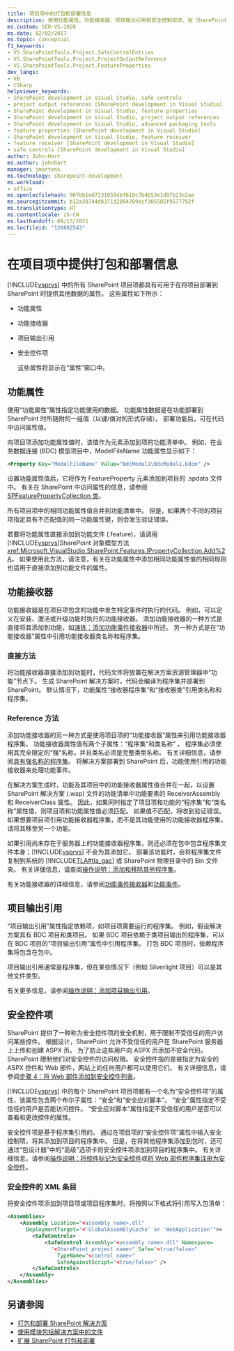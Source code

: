 ```yaml
---
title: 项目项中的打包和部署信息
description: 使用功能属性、功能接收器、项目输出引用和安全控制实体，在 SharePoint 项目项中添加打包和部署数据。
ms.custom: SEO-VS-2020
ms.date: 02/02/2017
ms.topic: conceptual
f1_keywords:
- VS.SharePointTools.Project.SafeControlEntries
- VS.SharePointTools.Project.ProjectOutputReference
- VS.SharePointTools.Project.FeatureProperties
dev_langs:
- VB
- CSharp
helpviewer_keywords:
- SharePoint development in Visual Studio, safe controls
- project output references [SharePoint development in Visual Studio]
- SharePoint development in Visual Studio, feature properties
- SharePoint development in Visual Studio, project output references
- SharePoint development in Visual Studio, advanced packaging tools
- feature properties [SharePoint development in Visual Studio]
- SharePoint development in Visual Studio, feature receiver
- feature receiver [SharePoint development in Visual Studio]
- safe controls [SharePoint development in Visual Studio]
author: John-Hart
ms.author: johnhart
manager: jmartens
ms.technology: sharepoint-development
ms.workload:
- office
ms.openlocfilehash: 907bb1ed7131859dbf618c7b4b53e1d87b23e2ae
ms.sourcegitcommit: b12a38744db371d2894769ecf305585f9577792f
ms.translationtype: HT
ms.contentlocale: zh-CN
ms.lasthandoff: 09/13/2021
ms.locfileid: "126602543"
---
```

# <a name="provide-packaging-and-deployment-information-in-project-items"></a>在项目项中提供打包和部署信息
  [!INCLUDE[vsprvs](../sharepoint/includes/vsprvs-md.md)] 中的所有 SharePoint 项目项都具有可用于在将项目部署到 SharePoint 时提供其他数据的属性。 这些属性如下所示：

- 功能属性

- 功能接收器

- 项目输出引用

- 安全控件项

  这些属性将显示在“属性”窗口中。

## <a name="feature-properties"></a>功能属性
 使用“功能属性”属性指定功能使用的数据。 功能属性数据是在功能部署到 SharePoint 时所随附的一组值（以键/值对的形式存储）。 部署功能后，可在代码中访问属性值。

 向项目项添加功能属性值时，该值作为元素添加到项的功能清单中。 例如，在业务数据连接 (BDC) 模型项目中，ModelFileName 功能属性显示如下：

```xml
<Property Key="ModelFileName" Value="BdcModel1\BdcModel1.bdcm" />
```

 设置功能属性值后，它将作为 FeatureProperty 元素添加到项目的 .spdata 文件中。 有关在 SharePoint 中访问属性的信息，请参阅 [SPFeaturePropertyCollection 类](/previous-versions/office/sharepoint-server/ms461895(v=office.15))。

 所有项目项中的相同功能属性值合并到功能清单中。 但是，如果两个不同的项目项指定具有不匹配值的同一功能属性键，则会发生验证错误。

 若要将功能属性直接添加到功能文件 (.feature)，请调用 [!INCLUDE[vsprvs](../sharepoint/includes/vsprvs-md.md)]SharePoint 对象模型方法<xref:Microsoft.VisualStudio.SharePoint.Features.IPropertyCollection.Add%2A>。 如果使用此方法，请注意，有关在功能属性中添加相同功能属性值的相同规则也适用于直接添加到功能文件的属性。

## <a name="feature-receiver"></a>功能接收器
 功能接收器是在项目项包含的功能中发生特定事件时执行的代码。 例如，可以定义在安装、激活或升级功能时执行的功能接收器。 添加功能接收器的一种方式是直接将其添加到功能，如[演练：添加功能事件接收器](../sharepoint/walkthrough-add-feature-event-receivers.md)中所述。 另一种方式是在“功能接收器”属性中引用功能接收器类名称和程序集。

### <a name="direct-method"></a>直接方法
 将功能接收器直接添加到功能时，代码文件将放置在解决方案资源管理器中“功能”节点下。 生成 SharePoint 解决方案时，代码会编译为程序集并部署到 SharePoint。 默认情况下，功能属性“接收器程序集”和“接收器类”引用类名称和程序集。

### <a name="reference-method"></a>Reference 方法
 添加功能接收器的另一种方式是使用项目项的“功能接收器”属性来引用功能接收器程序集。 功能接收器属性值有两个子属性：“程序集”和类名称” 。 程序集必须使用其完全限定的“强”名称，并且类名必须是完整类型名称。 有关详细信息，请参阅[具有强名称的程序集](/previous-versions/dotnet/netframework-4.0/wd40t7ad(v=vs.100))。 将解决方案部署到 SharePoint 后，功能使用引用的功能接收器来处理功能事件。

 在解决方案生成时，功能及其项目中的功能接收器属性值合并在一起，以设置 SharePoint 解决方案 (.wsp) 文件的功能清单中功能要素的 ReceiverAssembly 和 ReceiverClass 属性。 因此，如果同时指定了项目项和功能的“程序集”和“类名称”属性值，则项目项和功能属性值必须匹配。 如果值不匹配，将收到验证错误。 如果想要项目项引用功能接收器程序集，而不是其功能使用的功能接收器程序集，请将其移至另一个功能。

 如果引用尚未存在于服务器上的功能接收器程序集，则还必须在包中包含程序集文件本身；[!INCLUDE[vsprvs](../sharepoint/includes/vsprvs-md.md)] 不会为其添加它。 部署该功能时，会将程序集文件复制到系统的 [!INCLUDE[TLA#tla_gac](../sharepoint/includes/tlasharptla-gac-md.md)] 或 SharePoint 物理目录中的 Bin 文件夹。 有关详细信息，请查阅[操作说明：添加和移除其他程序集](../sharepoint/how-to-add-and-remove-additional-assemblies.md)。

 有关功能接收器的详细信息，请参阅[功能事件接收器](/previous-versions/office/developer/sharepoint-2007/bb862634(v=office.12))和[功能事件](/previous-versions/office/developer/sharepoint-2010/ms469501(v=office.14))。

## <a name="project-output-references"></a>项目输出引用
 “项目输出引用”属性指定依赖项，如项目项需要运行的程序集。 例如，假设解决方案具有 BDC 项目和类项目。 如果 BDC 项目依赖于类项目输出的程序集，可以在 BDC 项目的“项目输出引用”属性中引用程序集。 打包 BDC 项目时，依赖程序集将包含在包中。

 项目输出引用通常是程序集，但在某些情况下（例如 Silverlight 项目）可以是其他文件类型。

 有关更多信息，请参阅[操作说明：添加项目输出引用](../sharepoint/how-to-add-a-project-output-reference.md)。

## <a name="safe-control-entries"></a>安全控件项
 SharePoint 提供了一种称为安全控件项的安全机制，用于限制不受信任的用户访问某些控件。 根据设计，SharePoint 允许不受信任的用户在 SharePoint 服务器上上传和创建 ASPX 页。 为了防止这些用户向 ASPX 页添加不安全代码，SharePoint 限制他们对安全控件的访问权限。 安全控件指的是被指定为安全的 ASPX 控件和 Web 部件，网站上的任何用户都可以使用它们。 有关详细信息，请参阅[步骤 4：将 Web 部件添加到安全控件列表](/previous-versions/office/developer/sharepoint-2007/ms581321(v=office.12))。

 [!INCLUDE[vsprvs](../sharepoint/includes/vsprvs-md.md)] 中的每个 SharePoint 项目项都有一个名为“安全控件项”的属性，该属性包含两个布尔子属性：“安全”和“安全应对脚本”。 “安全”属性指定不受信任的用户是否能访问控件。 “安全应对脚本”属性指定不受信任的用户是否可以查看和更改控件的属性。

 安全控件项是基于程序集引用的。 通过在项目项的“安全控件项”属性中输入安全控制项，将其添加到项目的程序集中。 但是，在将其他程序集添加到包时，还可通过“包设计器”中的“高级”选项卡将安全控件项添加到项目的程序集中。 有关详细信息，请参阅[操作说明：将控件标记为安全控件](../sharepoint/how-to-mark-controls-as-safe-controls.md)或[将 Web 部件程序集注册为安全控件](/previous-versions/office/developer/sharepoint2003/dd587360(v=office.11))。

### <a name="xml-entries-for-safe-controls"></a>安全控件的 XML 条目
 将安全控件项添加到项目项或项目程序集时，将按照以下格式将引用写入包清单：

```xml
<Assemblies>
    <Assembly Location="<assembly name>.dll"
      DeploymentTarget="<'GlobalAssemblyCache' or 'WebApplication'">>
        <SafeControls>
            <SafeControl Assembly="<assembly name>.dll" Namespace=
              "<SharePoint project name>" Safe="<true/false>"
                TypeName="<control name>"
                SafeAgainstScript="<true/false>" />
        </SafeControls>
    </Assembly>
</Assemblies>
```

## <a name="see-also"></a>另请参阅
- [打包和部署 SharePoint 解决方案](../sharepoint/packaging-and-deploying-sharepoint-solutions.md)
- [使用模块包括解决方案中的文件](../sharepoint/using-modules-to-include-files-in-the-solution.md)
- [扩展 SharePoint 打包和部署](../sharepoint/extending-sharepoint-packaging-and-deployment.md)
